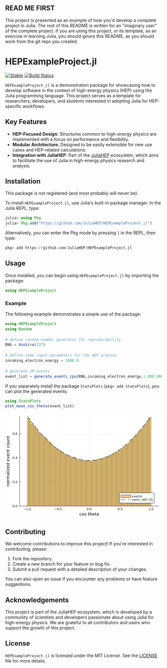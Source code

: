 ## READ ME FIRST

This project is presented as an example of how you'd develop a complete project in Julia. The rest of this README is written for an "imaginary user" of the complete project. If you are using this project, or its template, as an exercise in learning Julia, you should *ignore* this README, as you should work from the git repo you created.

# HEPExampleProject.jl

[![Stable](https://img.shields.io/badge/docs-stable-blue.svg)](https://JuliaHEP.github.io/HEPExampleProject.jl/stable/)
[![Build Status](https://github.com/JuliaHEP/HEPExampleProject.jl/actions/workflows/CI.yml/badge.svg?branch=main)](https://github.com/JuliaHEP/HEPExampleProject.jl/actions/workflows/CI.yml?query=branch%3Amain)

`HEPExampleProject.jl` is a demonstration package for showcasing how to develop software
in the context of high-energy physics (HEP) using the Julia programming language. This project
serves as a template for researchers, developers, and students interested in adopting Julia
for HEP-specific workflows.

## Key Features

- **HEP-Focused Design**: Structures common to high-energy physics are implemented with a focus on performance and flexibility.
- **Modular Architecture**: Designed to be easily extensible for new use cases and HEP-related calculations.
- **Integration with JuliaHEP**: Part of the [JuliaHEP](https://github.com/JuliaHEP) ecosystem, which aims to facilitate the use of Julia in high-energy physics research and analysis.

## Installation

This package is not registered (and most probably will never be).

To install `HEPExampleProject.jl`, use Julia's built-in package manager. In the Julia REPL, type:

```julia
julia> using Pkg
julia> Pkg.add("https://github.com/JuliaHEP/HEPExampleProject.jl")
```

Alternatively, you can enter the Pkg mode by pressing `]` in the REPL, then type:

```julia
pkg> add https://github.com/JuliaHEP/HEPExampleProject.jl
```

## Usage

Once installed, you can begin using `HEPExampleProject.jl` by importing the package:

```julia
using HEPExampleProject
```

### Example

The following example demonstrates a simple use of the package:

```julia
using HEPExampleProject
using Random

# define random number generator for reproducability
RNG = Xoshiro(137)

# Define some input parameters for the HEP process
incoming_electron_energy = 1000.0

# generate 1M events
event_list = generate_events_cpu(RNG,incoming_electron_energy,1_000_000)
```

If you separately install the package `StatsPlots` (`pkg> add StatsPlots`), you can plot
the generated events:

```Julia
using StatsPlots
plot_muon_cos_theta(event_list)
```

![event_plot](docs/assets/event_plot.png)

## Contributing

We welcome contributions to improve this project! If you're interested in contributing, please:

1. Fork the repository.
2. Create a new branch for your feature or bug fix.
3. Submit a pull request with a detailed description of your changes.

You can also open an issue if you encounter any problems or have feature suggestions.

## Acknowledgements

This project is part of the JuliaHEP ecosystem, which is developed by a community of scientists
and developers passionate about using Julia for high-energy physics. We are grateful to
all contributors and users who support the growth of this project.

## License

`HEPExampleProject.jl` is licensed under the MIT License.
See the [LICENSE](https://github.com/JuliaHEP/HEPExampleProject.jl/blob/main/LICENSE) file for more details.

